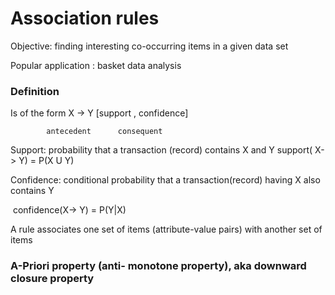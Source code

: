 # Association rules 

Objective: finding interesting co-occurring items in a given data set 

Popular application : basket data analysis 

### Definition 

Is of the form         X 		->		 Y 		[support , confidence]

 			antecedent 		consequent	

Support:  probability that a transaction (record) contains X and Y    support( X-> Y) = P(X U Y)

Confidence: conditional probability that a transaction(record) having X also contains Y

​			confidence(X-> Y) = P(Y|X)

A rule associates one set of items (attribute-value pairs) with another set of items 

### A-Priori property (anti- monotone property), aka downward closure property 



​						


